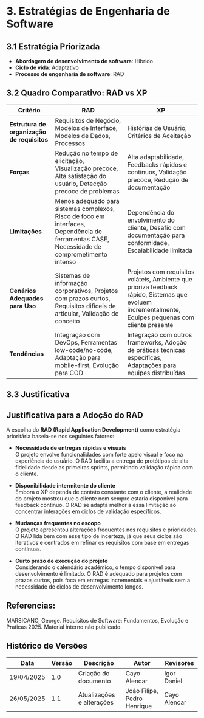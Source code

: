 # 3. Estratégias de Engenharia de Software

## 3.1 Estratégia Priorizada
- **Abordagem de desenvolvimento de software**: Hibrido
- **Ciclo de vida**: Adaptativo 
- **Processo de engenharia de software**: RAD

## 3.2 Quadro Comparativo: RAD vs XP

| Critério | **RAD** | **XP** |
|----------|--------|--------|
| **Estrutura de organização de requisitos** | Requisitos de Negócio, Modelos de Interface, Modelos de Dados, Processos | Histórias de Usuário, Critérios de Aceitação |
| **Forças** | Redução no tempo de elicitação, Visualização precoce, Alta satisfação do usuário, Detecção precoce de problemas | Alta adaptabilidade, Feedbacks rápidos e contínuos, Validação precoce, Redução de documentação |
| **Limitações** | Menos adequado para sistemas complexos, Risco de foco em interfaces, Dependência de ferramentas CASE, Necessidade de comprometimento intenso | Dependência do envolvimento do cliente, Desafio com documentação para conformidade, Escalabilidade limitada |
| **Cenários Adequados para Uso** | Sistemas de informação corporativos, Projetos com prazos curtos, Requisitos difíceis de articular, Validação de conceito | Projetos com requisitos voláteis, Ambiente que prioriza feedback rápido, Sistemas que evoluem incrementalmente, Equipes pequenas com cliente presente |
| **Tendências** | Integração com DevOps, Ferramentas low-code/no-code, Adaptação para mobile-first, Evolução para COD | Integração com outros frameworks, Adoção de práticas técnicas específicas, Adaptações para equipes distribuídas |



## 3.3 Justificativa
 
## Justificativa para a Adoção do RAD

A escolha do **RAD (Rapid Application Development)** como estratégia prioritária baseia-se nos seguintes fatores:

- **Necessidade de entregas rápidas e visuais**  
  O projeto envolve funcionalidades com forte apelo visual e foco na experiência do usuário. O RAD facilita a entrega de protótipos de alta fidelidade desde as primeiras sprints, permitindo validação rápida com o cliente.

- **Disponibilidade intermitente do cliente**  
  Embora o XP dependa de contato constante com o cliente, a realidade do projeto mostrou que o cliente nem sempre estaria disponível para feedback contínuo. O RAD se adapta melhor a essa limitação ao concentrar interações em ciclos de validação específicos.

- **Mudanças frequentes no escopo**  
  O projeto apresentou alterações frequentes nos requisitos e prioridades. O RAD lida bem com esse tipo de incerteza, já que seus ciclos são iterativos e centrados em refinar os requisitos com base em entregas contínuas.

- **Curto prazo de execução do projeto**  
  Considerando o calendário acadêmico, o tempo disponível para desenvolvimento é limitado. O RAD é adequado para projetos com prazos curtos, pois foca em entregas incrementais e ajustáveis sem a necessidade de ciclos de desenvolvimento longos.
 

## Referencias: 
MARSICANO, George. Requisitos de Software: Fundamentos, Evolução e Praticas 2025. Material interno não publicado.

## Histórico de Versões

| Data       | Versão | Descrição                          | Autor         | Revisores               |
|------------|-----|------------------------------------|----------------|--------------------------|
| 19/04/2025 | 1.0 | Criação do documento               | Cayo Alencar  | Igor Daniel |
| 26/05/2025 | 1.1 | Atualizações e alterações |João Filipe, Pedro Henrique   | Cayo Alencar         |
